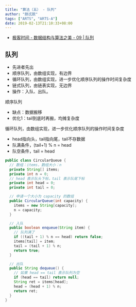 ```yaml
---
title: "算法（五） - 队列"
author: "颇忒脱"
tags: ["ARTS", "ARTS-A"]
date: 2019-02-13T21:10:33+08:00
---
```


<!--more-->

* [极客时间 - 数据结构与算法之美 - 09 | 队列][1]

## 队列

* 先进者先出
* 顺序队列，由数组实现，有边界
* 循环队列，由数组实现，进一步优化顺序队列的操作时间复杂度
* 链式队列，由链表实现，无边界
* 操作：入队、出队。

顺序队列

* 缺点：数据搬移
* 优化1：tail到底时再搬，均摊复杂度

循环队列，由数组实现，进一步优化顺序队列的操作时间复杂度

* head指向头，tail指向尾，tail不存数据
* 队满条件，(tail+1) % n = head
* 队空条件，tail = head

```java
public class CircularQueue {
  // 数组：items，数组大小：n
  private String[] items;
  private int n = 0;
  // head 表示队头下标，tail 表示队尾下标
  private int head = 0;
  private int tail = 0;

  // 申请一个大小为 capacity 的数组
  public CircularQueue(int capacity) {
    items = new String[capacity];
    n = capacity;
  }

  // 入队
  public boolean enqueue(String item) {
    // 队列满了
    if ((tail + 1) % n == head) return false;
    items[tail] = item;
    tail = (tail + 1) % n;
    return true;
  }

  // 出队
  public String dequeue() {
    // 如果 head == tail 表示队列为空
    if (head == tail) return null;
    String ret = items[head];
    head = (head + 1) % n;
    return ret;
  }
}
```

[1]: https://time.geekbang.org/column/article/41330
